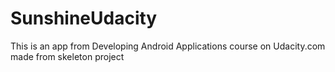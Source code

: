 # SunshineUdacity
This is an app from Developing Android Applications course on Udacity.com made from skeleton project
